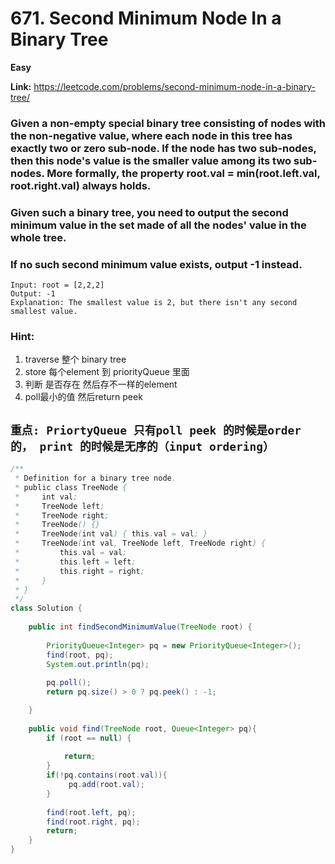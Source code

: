 # 671. Second Minimum Node In a Binary Tree

**Easy**

**Link:** https://leetcode.com/problems/second-minimum-node-in-a-binary-tree/


### Given a non-empty special binary tree consisting of nodes with the non-negative value, where each node in this tree has exactly two or zero sub-node. If the node has two sub-nodes, then this node's value is the smaller value among its two sub-nodes. More formally, the property root.val = min(root.left.val, root.right.val) always holds.

### Given such a binary tree, you need to output the second minimum value in the set made of all the nodes' value in the whole tree.

### If no such second minimum value exists, output -1 instead.

```
Input: root = [2,2,2]
Output: -1
Explanation: The smallest value is 2, but there isn't any second smallest value.

```

### Hint:

1. traverse 整个 binary tree 
2. store 每个element 到 priorityQueue 里面
3. 判断 是否存在 然后存不一样的element
4. poll最小的值 然后return peek

## `重点: PriortyQueue 只有poll peek 的时候是order 的， print 的时候是无序的（input ordering）`


```java
/**
 * Definition for a binary tree node.
 * public class TreeNode {
 *     int val;
 *     TreeNode left;
 *     TreeNode right;
 *     TreeNode() {}
 *     TreeNode(int val) { this.val = val; }
 *     TreeNode(int val, TreeNode left, TreeNode right) {
 *         this.val = val;
 *         this.left = left;
 *         this.right = right;
 *     }
 * }
 */
class Solution {
    
    public int findSecondMinimumValue(TreeNode root) {
    
        PriorityQueue<Integer> pq = new PriorityQueue<Integer>();        
        find(root, pq);
        System.out.println(pq);
        
        pq.poll();      
        return pq.size() > 0 ? pq.peek() : -1;

    }
    
    public void find(TreeNode root, Queue<Integer> pq){
        if (root == null) {
            
            return;
        }
        if(!pq.contains(root.val)){
             pq.add(root.val);
        }
     
        find(root.left, pq);
        find(root.right, pq);
        return;
    }
}


```